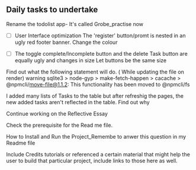 ## Daily tasks to undertake

Rename the todolist app- It's called Grobe_practise now



- [ ] User Interface optimization
The 'register' button/promt is nested in an ugly red footer banner. Change the colour 

- [ ] The toggle complete/Incomplete button and the delete Task button are equally ugly and changes in size 
 Let buttons be the same size 

 Find out what the following statement will do. ( While updating the file on render)
 warning sqlite3 > node-gyp > make-fetch-happen > cacache > @npmcli/move-file@1.1.2:
 This functionality has been moved to @npmcli/fs

 I added many lists of Tasks to the table but after refreshig the pages, 
 the new added tasks aren't reflected in the table. Find out why

 Continue working on the Reflective Essay

 Check the prerequisite for the Read me file.

 How to Install and Run the Project_Remembe to anwer this question in my Readme file

 Include Credits
tutorials or referenced a certain material that might help the user to build that particular project, include links to those here as well.